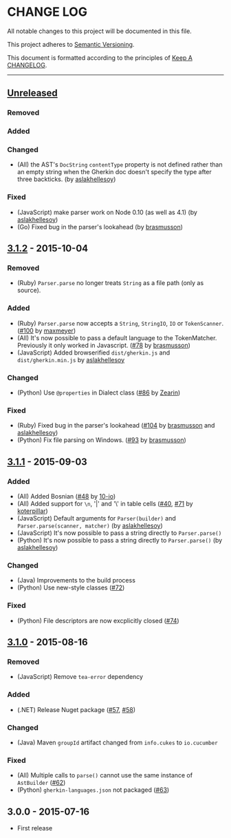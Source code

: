 # CHANGE LOG

All notable changes to this project will be documented in this file.

This project adheres to [Semantic Versioning](http://semver.org).

This document is formatted according to the principles of [Keep A CHANGELOG](http://keepachangelog.com).

----

## [Unreleased][unreleased]

### Removed
### Added
### Changed
* (All) the AST's `DocString` `contentType` property is not defined rather than
  an empty string when the Gherkin doc doesn't specify the type after three backticks.
  (by [aslakhellesoy](https://github.com/aslakhellesoy))
### Fixed
* (JavaScript) make parser work on Node 0.10 (as well as 4.1)
  (by [aslakhellesoy](https://github.com/aslakhellesoy))
* (Go) Fixed bug in the parser's lookahead
  (by [brasmusson](https://github.com/brasmusson))

## [3.1.2] - 2015-10-04

### Removed
* (Ruby) `Parser.parse` no longer treats `String` as a file path (only as source).

### Added
* (Ruby) `Parser.parse` now accepts a `String`, `StringIO`, `IO` or `TokenScanner`.
  ([#100](https://github.com/cucumber/gherkin3/pull/100)
  by [maxmeyer](https://github.com/maxmeyer))
* (All)         It's now possible to pass a default language to the TokenMatcher.
                Previously it only worked in Javascript.
  ([#78](https://github.com/cucumber/gherkin3/issues/78)
   by [brasmusson](https://github.com/brasmusson))
* (JavaScript) Added browserified `dist/gherkin.js` and `dist/gherkin.min.js` by [aslakhellesoy](https://github.com/aslakhellesoy)

### Changed
* (Python) Use `@properties` in Dialect class
  ([#86](https://github.com/cucumber/gherkin3/pull/86)
   by [Zearin](https://github.com/Zearin))

### Fixed
* (Ruby) Fixed bug in the parser's lookahead
  ([#104](https://github.com/cucumber/gherkin3/issues/104)
  by [brasmusson](https://github.com/brasmusson)
  and [aslakhellesoy](https://github.com/aslakhellesoy))
* (Python) Fix file parsing on Windows.
  ([#93](https://github.com/cucumber/gherkin3/issues/93)
   by [brasmusson](https://github.com/brasmusson))

## [3.1.1] - 2015-09-03

### Added
* (All)         Added Bosnian
  ([#48](https://github.com/cucumber/gherkin3/pull/48)
   by [10-io](https://github.com/10-io))
* (All)         Added support for `\n`, '\|' and '\\' in table cells
  ([#40](https://github.com/cucumber/gherkin3/issues/40),
   [#71](https://github.com/cucumber/gherkin3/pull/71)
   by [koterpillar](https://github.com/koterpillar))
* (JavaScript)  Default arguments for `Parser(builder)` and `Parser.parse(scanner, matcher)`
  (by [aslakhellesoy](https://github.com/aslakhellesoy))
* (JavaScript)  It's now possible to pass a string directly to `Parser.parse()`
* (Python)      It's now possible to pass a string directly to `Parser.parse()`
  (by [aslakhellesoy](https://github.com/aslakhellesoy))


### Changed
* (Java)        Improvements to the build process
* (Python)      Use new-style classes
  ([#72](https://github.com/cucumber/gherkin3/pull/72))

### Fixed
* (Python) File descriptors are now excplicitly closed
  ([#74](https://github.com/cucumber/gherkin3/pull/74))

## [3.1.0] - 2015-08-16

### Removed
* (JavaScript) Remove `tea-error` dependency

### Added
* (.NET) Release Nuget package
  ([#57](https://github.com/cucumber/gherkin3/issues/57),
   [#58](https://github.com/cucumber/gherkin3/issues/58))

### Changed
* (Java) Maven `groupId` artifact changed from `info.cukes` to `io.cucumber`

### Fixed
* (All) Multiple calls to `parse()` cannot use the same instance of `AstBuilder`
  ([#62](https://github.com/cucumber/gherkin3/issues/62))
* (Python) `gherkin-languages.json` not packaged
  ([#63](https://github.com/cucumber/gherkin3/issues/63))


## 3.0.0 - 2015-07-16

* First release

[unreleased]: https://github.com/cucumber/gherkin3/compare/v3.1.1...HEAD
[3.1.2]:      https://github.com/cucumber/gherkin3/compare/v3.1.1...v3.1.2
[3.1.1]:      https://github.com/cucumber/gherkin3/compare/v3.1.0...v3.1.1
[3.1.0]:      https://github.com/cucumber/gherkin3/compare/v3.0.0...v3.1.0
